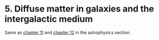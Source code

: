 # 5. Diffuse matter in galaxies and the intergalactic medium

Same as [chapter 11](../astrophysics/11-ASTROPHYSICS_Diffuse_matter_in_the_Universe.md) and [chapter 12](../astrophysics/12-ASTROPHYSICS_Structure_and_history_of_the_Universe.md) in the astrophysics section.